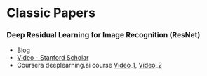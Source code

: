 # Classic Papers



### Deep Residual Learning for Image Recognition (ResNet)
* [Blog](https://blog.waya.ai/deep-residual-learning-9610bb62c355)
* [Video - Stanford Scholar](https://www.youtube.com/watch?v=hwMsKmgopSU)
* Coursera deeplearning.ai course [Video_1](https://www.youtube.com/watch?v=K0uoBKBQ1gA), [Video_2](https://www.youtube.com/watch?v=GSsKdtoatm8)
